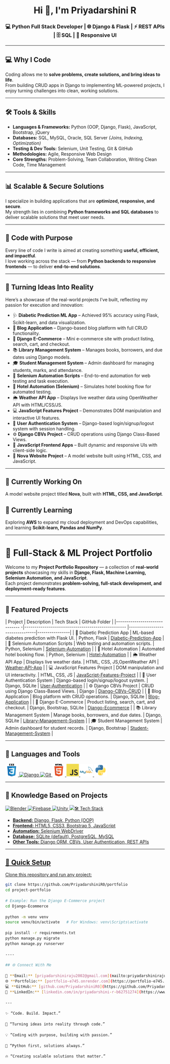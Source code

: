 <h1 align="center">Hi 👋, I'm Priyadarshini R</h1>  
<h3 align="center">💻 Python Full Stack Developer | 🌐 Django & Flask | ⚡ REST APIs | 🗄️ SQL | 🎨 Responsive UI</h3>

---

## 💻 Why I Code  
Coding allows me to **solve problems, create solutions, and bring ideas to life**.  
From building CRUD apps in Django to implementing ML-powered projects, I enjoy turning challenges into clean, working solutions.

---

## 🛠️ Tools & Skills  

- **Languages & Frameworks:** Python (OOP, Django, Flask), JavaScript, Bootstrap, jQuery  
- **Databases:** SQL, MySQL, Oracle, SQL Server *(Joins, Indexing, Optimization)*  
- **Testing & Dev Tools:** Selenium, Unit Testing, Git & GitHub  
- **Methodologies:** Agile, Responsive Web Design  
- **Core Strengths:** Problem-Solving, Team Collaboration, Writing Clean Code, Time Management  

---

## 📊 Scalable & Secure Solutions  
I specialize in building applications that are **optimized, responsive, and secure**.  
My strength lies in combining **Python frameworks and SQL databases** to deliver scalable solutions that meet user needs.

---

## 🎨 Code with Purpose  
Every line of code I write is aimed at creating something **useful, efficient, and impactful**.  
I love working across the stack — from **Python backends to responsive frontends** — to deliver **end-to-end solutions**.

---

## 🧠 Turning Ideas Into Reality  
Here’s a showcase of the real-world projects I’ve built, reflecting my passion for execution and innovation:

- 🩺 **Diabetic Prediction ML App** – Achieved 95% accuracy using Flask, Scikit-learn, and data visualization.  
- 📝 **Blog Application** – Django-based blog platform with full CRUD functionality.  
- 🛒 **Django E-Commerce** – Mini e-commerce site with product listing, search, cart, and checkout.  
- 📚 **Library Management System** – Manages books, borrowers, and due dates using Django models.  
- 🎓 **Student Management System** – Admin dashboard for managing students, marks, and attendance.  
- 🤖 **Selenium Automation Scripts** – End-to-end automation for web testing and task execution.  
- 🏨 **Hotel Automation (Selenium)** – Simulates hotel booking flow for automated testing.  
- 🌦 **Weather API App** – Displays live weather data using OpenWeather API with HTML/CSS/JS.  
- 💻 **JavaScript Features Project** – Demonstrates DOM manipulation and interactive UI features.  
- 🔑 **User Authentication System** – Django-based login/signup/logout system with session handling.  
- ⚙️ **Django CBVs Project** – CRUD operations using Django Class-Based Views.  
- 💛 **JavaScript Frontend Apps** – Built dynamic and responsive UIs with client-side logic.  
- 🔭 **Nova Website Project** – A model website built using HTML, CSS, and JavaScript.

---

## 🔭 Currently Working On  
A model website project titled **Nova**, built with **HTML, CSS, and JavaScript**.

## 🌱 Currently Learning  
Exploring **AWS** to expand my cloud deployment and DevOps capabilities, and learning **Scikit-learn, Pandas and NumPy**.

---

# 🐍 Full-Stack & ML Project Portfolio  

Welcome to my **Project Portfolio Repository** — a collection of **real-world projects** showcasing my skills in **Django, Flask, Machine Learning, Selenium Automation, and JavaScript**.  
Each project demonstrates **problem-solving, full-stack development, and deployment-ready features**.

---

## 📌 Featured Projects

| Project                        | Description                                      | Tech Stack                     | GitHub Folder |
|------------------------------ -|-------------------------------------------------- |--------------------------------|----------------|
| 🧠 Diabetic Prediction App     | ML-based diabetes prediction with Flask UI.     | Python, Flask                  | [Diabetic-Prediction-App](https://github.com/PriyadarshiniR0/diabetic-prediction) |
| 🤖 Selenium Automation Scripts | Web testing and automation scripts.             | Python, Selenium               | [Selenium-Automation](https://github.com/PriyadarshiniR0/python-selenium) |
| 🏨 Hotel Automation            | Automated hotel booking flow.                   | Python, Selenium               | [Hotel-Automation](https://github.com/PriyadarshiniR0/Hotel_Automation_Project) |
| 🌦 Weather API App             | Displays live weather data.                     | HTML, CSS, JS,OpenWeather API | [Weather-API-App](https://github.com/PriyadarshiniR0/Weather-api) |
| 💻 JavaScript Features Project | DOM manipulation and UI interactivity.          | HTML, CSS, JS                  | [JavaScript-Features-Project](https://github.com/PriyadarshiniR0/JavaScript-) |
| 🔑 User Authentication System  | Django-based login/signup/logout system.        | Django, SQLite                 | [User-Authentication](https://github.com/PriyadarshiniR0/User-Registration-Authentication) |
| ⚙️ Django CBVs Project         | CRUD using Django Class-Based Views.            | Django                         | [Django-CBVs-CRUD](https://github.com/PriyadarshiniR0/Class-Based-Views-in-Django) |
| 📝 Blog Application            | Blog platform with CRUD operations.             | Django, SQLite                 | [Blog-Application](https://github.com/PriyadarshiniR0/Blog-Application) |
| 🛒 Django E-Commerce           | Product listing, search, cart, and checkout.    | Django, Bootstrap, SQLite      | [Django-Ecommerce](https://github.com/PriyadarshiniR0/Django-Ecommerce) |
| 📚 Library Management System   | Manage books, borrowers, and due dates.         | Django, SQLite                 | [Library-Management-System](https://github.com/PriyadarshiniR0/Library-Management-System) |
| 🎓 Student Management System   | Admin dashboard for student records.            | Django, Bootstrap              | [Student-Management-System](https://github.com/PriyadarshiniR0/Student-Management-System) |

---

## 🧰 Languages and Tools

<p align="left">
  <a href="https://www.w3schools.com/css/" target="_blank" rel="noreferrer">
    <img src="https://raw.githubusercontent.com/devicons/devicon/master/icons/css3/css3-original-wordmark.svg" alt="CSS3" width="40" height="40"/>
  </a>
  <a href="https://www.djangoproject.com/" target="_blank" rel="noreferrer">
    <img src="https://cdn.worldvectorlogo.com/logos/django.svg" alt="Django" width="40" height="40"/>
  </a>
  <a href="https://git-scm.com/" target="_blank" rel="noreferrer">
    <img src="https://www.vectorlogo.zone/logos/git-scm/git-scm-icon.svg" alt="Git" width="40" height="40"/>
  </a>
  <a href="https://www.w3.org/html/" target="_blank" rel="noreferrer">
    <img src="https://raw.githubusercontent.com/devicons/devicon/master/icons/html5/html5-original-wordmark.svg" alt="HTML5" width="40" height="40"/>
  </a>
  <a href="https://developer.mozilla.org/en-US/docs/Web/JavaScript" target="_blank" rel="noreferrer">
    <img src="https://raw.githubusercontent.com/devicons/devicon/master/icons/javascript/javascript-original.svg" alt="JavaScript" width="40" height="40"/>
  </a>
  <a href="https://www.mysql.com/" target="_blank" rel="noreferrer">
    <img src="https://raw.githubusercontent.com/devicons/devicon/master/icons/mysql/mysql-original-wordmark.svg" alt="MySQL" width="40" height="40"/>
  </a>
  <a href="https://www.python.org" target="_blank" rel="noreferrer">
    <img src="https://raw.githubusercontent.com/devicons/devicon/master/icons/python/python-original.svg" alt="Python" width="40" height="40"/>
  </a>
</p>

---

## 🧠 Knowledge Based on Projects

<p align="left">
  <a href="https://www.blender.org/" target="_blank" rel="noreferrer">
    <img src="https://download.blender.org/branding/community/blender_community_badge_white.svg" alt="Blender" width="40" height="40"/>
  </a>
  <a href="https://firebase.google.com/" target="_blank" rel="noreferrer">
    <img src="https://www.vectorlogo.zone/logos/firebase/firebase-icon.svg" alt="Firebase" width="40" height="40"/>
  </a>
  <a href="https://unity.com/" target="_blank" rel="noreferrer">
    <img src="https://www.vectorlogo.zone/logos/unity3d/unity3d-icon.svg" alt="Unity" width="40" height="40"/>
  </a>
  <a href="https://flask.palletsprojects.com/" target="_blank" rel="noreferrer">
    <img src="https://www.vectorlogo.zone/logos/pocoo_flask/pocoo_flask></a>

------

## 🛠️ Tech Stack

- **Backend:** Django, Flask, Python (OOP)  
- **Frontend:** HTML5, CSS3, Bootstrap 5, JavaScript   
- **Automation:** Selenium WebDriver  
- **Database:** SQLite (default), PostgreSQL, MySQL  
- **Other Tools:** Django ORM, CBVs, User Authentication, REST APIs

---

## 🚀 Quick Setup

Clone this repository and run any project:

```bash
git clone https://github.com/PriyadarshiniR0/portfolio
cd project-portfolio

# Example: Run the Django E-Commerce project
cd Django-Ecommerce

python -m venv venv
source venv/bin/activate   # For Windows: venv\Scripts\activate

pip install -r requirements.txt
python manage.py migrate
python manage.py runserver

----

## 🌐 Connect With Me  

📩 **Email:** [priyadarshiniraju2002@gmail.com](mailto:priyadarshiniraju2002@gmail.com)  
🌐 **Portfolio:** [portfolio-e745.onrender.com](https://portfolio-e745.onrender.com/)  
💻 **GitHub:** [github.com/PriyadarshiniR0](https://github.com/PriyadarshiniR0)  
🔗 **LinkedIn:** [linkedin.com/in/priyadarshini-r-b62751274](https://www.linkedin.com/in/priyadarshini-r-b62751274/)  

---

✨ “Code. Build. Impact.”

🚀 “Turning ideas into reality through code.”

💡 “Coding with purpose, building with passion.”

🐍 “Python first, solutions always.”

🔥 “Creating scalable solutions that matter.”
